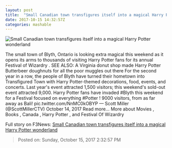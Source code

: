 ```yaml
---
layout: post
title:  "Small Canadian town transfigures itself into a magical Harry Potter wonderland"
date: 2017-10-15 14:32:57Z
categories: mashable
---
```


![Small Canadian town transfigures itself into a magical Harry Potter wonderland](https://i.amz.mshcdn.com/gTxMmqX-Sn9FH2pb5zNYfXGmrMo=/1200x630/2017%2F10%2F15%2F04%2F19d4803d3640465e9c4072ba33ea7e62.5f645.jpg)

The small town of Blyth, Ontario is looking extra magical this weekend as it opens its arms to thousands of visiting Harry Potter fans for its annual Festival of Wizardry . SEE ALSO: A Virginia donut shop made Harry Potter Butterbeer doughnuts for all the poor muggles out there For the second year in a row, the people of Blyth have turned their hometown into Transfigured Town with Harry Potter-themed decorations, food, events, and concerts. Last year's event attracted 1,500 visitors; this weekend's sold-out event attracted 9,000. Harry Potter fans have invaded #Blyth this weekend for a Festival focused on everything #Potter ! 9000 visitors, from as far away as Bali! pic.twitter.com/NnMC0kOBYP — Scott Miller (@ScottMillerCTV) October 14, 2017 Read more... More about Movies , Books , Canada , Harry Potter , and Festival Of Wizardry


Full story on F3News: [Small Canadian town transfigures itself into a magical Harry Potter wonderland](http://www.f3nws.com/n/SDkTeE)

> Posted on: Sunday, October 15, 2017 2:32:57 PM
